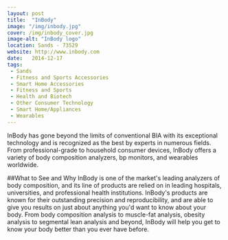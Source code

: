```yaml
---
layout: post
title:  "InBody"
image: "/img/inbody.jpg"
cover: /img/inbody_cover.jpg
image-alt: "InBody logo"
location: Sands - 73529
website: http://www.inbody.com
date:   2014-12-17
tags:
 - Sands
 - Fitness and Sports Accessories
 - Smart Home Accessories
 - Fitness and Sports
 - Health and Biotech
 - Other Consumer Technology
 - Smart Home/Appliances
 - Wearables
---
```


InBody has gone beyond the limits of conventional BIA with its exceptional technology and is recognized as the best by experts in numerous fields. From professional-grade to household consumer devices, InBody offers a variety of body composition analyzers, bp monitors, and wearables worldwide.

##What to See and Why
InBody is one of the market's leading analyzers of body composition, and its line of products are relied on in leading hospitals, universities, and professional health institutions. InBody's products are known for their outstanding precision and reproducibility, and are able to give you results on just about anything you'd want to know about your body. From body composition analysis to muscle-fat analysis, obesity analysis to segmental lean analysis and beyond, InBody will help you get to know your body better than you ever have before. 